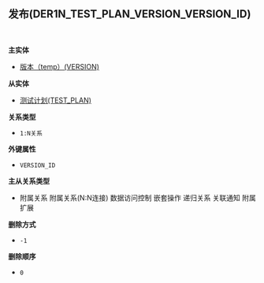 ## 发布(DER1N_TEST_PLAN_VERSION_VERSION_ID) <!-- {docsify-ignore-all} -->



<br>
<p class="panel-title"><b>主实体</b></p>

* [版本（temp）(VERSION)](module/ProjMgmt/Version)

<p class="panel-title"><b>从实体</b></p>

* [测试计划(TEST_PLAN)](module/TestMgmt/Test_plan)

<p class="panel-title"><b>关系类型</b></p>

* `1:N关系`

<p class="panel-title"><b>外键属性</b></p>

* `VERSION_ID`

<p class="panel-title"><b>主从关系类型</b></p>

* <i class="fa fa-square"/></i> 附属关系 <i class="fa fa-square"/></i> 附属关系(N:N连接) <i class="fa fa-square"/></i> 数据访问控制 <i class="fa fa-square"/></i> 嵌套操作 <i class="fa fa-square"/></i> 递归关系 <i class="fa fa-square"/></i> 关联通知 <i class="fa fa-square"/></i> 附属扩展

<p class="panel-title"><b>删除方式</b></p>

* `-1`

<p class="panel-title"><b>删除顺序</b></p>

* `0`
